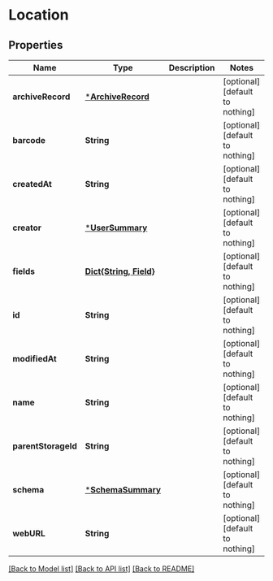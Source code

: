 # Location


## Properties
Name | Type | Description | Notes
------------ | ------------- | ------------- | -------------
**archiveRecord** | [***ArchiveRecord**](ArchiveRecord.md) |  | [optional] [default to nothing]
**barcode** | **String** |  | [optional] [default to nothing]
**createdAt** | **String** |  | [optional] [default to nothing]
**creator** | [***UserSummary**](UserSummary.md) |  | [optional] [default to nothing]
**fields** | [**Dict{String, Field}**](Field.md) |  | [optional] [default to nothing]
**id** | **String** |  | [optional] [default to nothing]
**modifiedAt** | **String** |  | [optional] [default to nothing]
**name** | **String** |  | [optional] [default to nothing]
**parentStorageId** | **String** |  | [optional] [default to nothing]
**schema** | [***SchemaSummary**](SchemaSummary.md) |  | [optional] [default to nothing]
**webURL** | **String** |  | [optional] [default to nothing]


[[Back to Model list]](../README.md#models) [[Back to API list]](../README.md#api-endpoints) [[Back to README]](../README.md)


